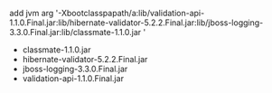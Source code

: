 add jvm arg '-Xbootclasspapath/a:lib/validation-api-1.1.0.Final.jar:lib/hibernate-validator-5.2.2.Final.jar:lib/jboss-logging-3.3.0.Final.jar:lib/classmate-1.1.0.jar '

- classmate-1.1.0.jar
- hibernate-validator-5.2.2.Final.jar
- jboss-logging-3.3.0.Final.jar
- validation-api-1.1.0.Final.jar
